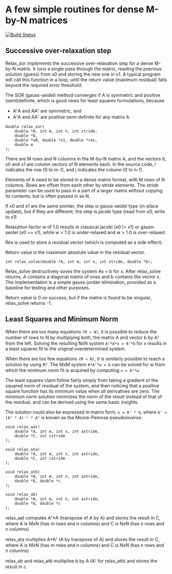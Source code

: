 # A few simple routines for dense M-by-N matrices

[![Build Status](https://travis-ci.org/aki5/librelax.svg?branch=master)](https://travis-ci.org/aki5/librelax)

## Successive over-relaxation step

Relax_sor implements the successive over-relaxation step for a dense M-by-N matrix. It runs a single pass through the matrix, reading the previous solution (guess) from x0 and storing the new one in x1. A typical program will call this function in a loop, until the return value (maximum residual) falls beyond the required error threshold.

The SOR (gauss-seidel) method converges if A is symmetric and positive (semi)definite, which is good news for least squares formulations, because

* AᵀA and AAᵀ are symmetric, and
* AᵀA and AAᵀ are positive semi-definite for any matrix A.

```
double relax_sor(
	double *A, int m, int n, int stride,
	double *b,
	double *x0, double *x1, double *res,
	double w
);
```

There are M rows and N columns in the M-by-N matrix A, and the vectors b, x0 and x1 are column vectors of N elements each. In the source code, i indicates the row (0 to m-1), and j indicates the column (0 to n-1).

Elements of A need to be stored in a dense matrix format, with M rows of N columns. Rows are offset from each other by stride elements. The  stride parameter can be used to pass in a part of a larger matrix without copying its contents, but is often passed in as N.

If x0 and x1  are the same pointer, the step is gauss-seidel type (in-place update), but if they are different, the step is jacobi type (read from x0, write to x1)

Relaxation factor w of 1.0 results in classical jacobi (x0 != x1) or gauss-seidel (x0 == x1), while w < 1.0 is under-relaxed and w > 1.0 is over-relaxed.

Res is used to store a residual vector (which is computed as a side effect).

Return value is the maximum absolute value in the residual vector.

```
int relax_solve(double *A, int m, int n, int stride, double *b);
```

Relax_solve destructively soves the system Ax = b for x. After relax_solve returns, A contains a diagonal matrix of ones and b contains the vector x.
The implementation is a simple gauss-jordan elimination, provided as a baseline for testing and other purposes.

Return value is 0 on success, but if the matrix is found to be singular, relax_solve returns -1.

## Least Squares and Minimum Norm

When there are too many equations `(M > N)`, it is possible to reduce the number of rows to N by multiplying both, the matrix A and vector b by Aᵀ from the left. Solving the resulting NxN system `Aᵀ*A*x = Aᵀ*b` for x results in a least squares fit to the original overdetermined system.

When there are too few equations `(M < N)`, it is similarly possible to reach a solution by using Aᵀ. The MxM system `A*Aᵀ*w = b` can be solved for w from which the minimum norm fit is acquired by computing `x = Aᵀ*w`.

The least squares claim follow fairly simply from taking a gradient of the squared norm of residual of the system, and then noticing that a positive square function has its minimum value when all derivatives are zero. The minimum norm solution minimizes the norm of the result instead of that of the residual, and can be derived using the same basic insights.

The solution could also be expressed in matrix form, `x = A⁺ * b`, where `A⁺ = (Aᵀ * A)⁻¹ * Aᵀ` is known as the Moore-Penrose pseudoinverse.

```
void relax_aat(
	double *A, int m, int n, int astride,
	double *C, int cstride
);

void relax_ata(
	double *A, int m, int n, int astride,
	double *C, int cstride
);

void relax_atb(
	double *A, int m, int n, int astride,
	double *b, double *c
);

void relax_ab(
	double *A, int m, int n, int astride,
	double *b, double *c
);
```

relax_aat computes Aᵀ*A (transpose of A by A) and stores the result in C, where A is MxN (has m rows and n columns) and C is NxN (has n rows and n columns)

relax_ata multiplies A*Aᵀ (A by transpose of A) and stores the result in C, where A is MxN (has m rows and n columns) and C is NxN (has n rows and n columns)

relax_ab and relax_atb multiplies b by A (Aᵀ for relax_atb) and stores the result in c.
